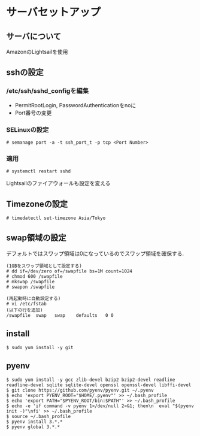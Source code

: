 # サーバセットアップ
## サーバについて
AmazonのLightsailを使用

## sshの設定
### /etc/ssh/sshd_configを編集
* PermitRootLogin, PasswordAuthenticationをnoに
* Port番号の変更

### SELinuxの設定
```
# semanage port -a -t ssh_port_t -p tcp <Port Number>
```

### 適用
```
# systemctl restart sshd
```
Lightsailのファイアウォールも設定を変える

## Timezoneの設定
```
# timedatectl set-timezone Asia/Tokyo
```

## swap領域の設定
デフォルトではスワップ領域は0になっているのでスワップ領域を確保する.
```
(1GBをスワップ領域として設定する)
# dd if=/dev/zero of=/swapfile bs=1M count=1024
# chmod 600 /swapfile
# mkswap /swapfile
# swapon /swapfile

(再起動時に自動設定する)
# vi /etc/fstab
(以下の行を追加)
/swapfile  swap   swap    defaults   0 0
```

## install
```
$ sudo yum install -y git
```

## pyenv
```
$ sudo yum install -y gcc zlib-devel bzip2 bzip2-devel readline readline-devel sqlite sqlite-devel openssl openssl-devel libffi-devel
$ git clone https://github.com/pyenv/pyenv.git ~/.pyenv
$ echo 'export PYENV_ROOT="$HOME/.pyenv"' >> ~/.bash_profile
$ echo 'export PATH="$PYENV_ROOT/bin:$PATH"' >> ~/.bash_profile
$ echo -e 'if command -v pyenv 1>/dev/null 2>&1; then\n  eval "$(pyenv init -)"\nfi' >> ~/.bash_profile
$ source ~/.bash_profile
$ pyenv install 3.*.*
$ pyenv global 3.*.*
```
